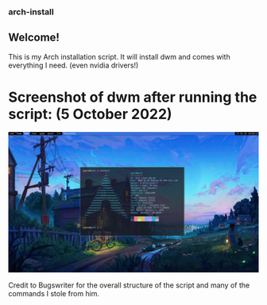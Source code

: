 ### arch-install

## Welcome!

This is my Arch installation script. It will install dwm and comes with everything I need. (even nvidia drivers!)

# Screenshot of dwm after running the script: (5 October 2022)

![dwmarchinstall2](https://github.com/CalvinKev/arch-install/blob/main/arch-install-screenshot2.png)

Credit to Bugswriter for the overall structure of the script and many of the commands I stole from him.
